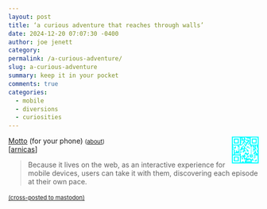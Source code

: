 ```yaml
---
layout: post
title: ‘a curious adventure that reaches through walls’
date: 2024-12-20 07:07:30 -0400
author: joe jenett
category: 
permalink: /a-curious-adventure/
slug: a-curious-adventure
summary: keep it in your pocket
comments: true
categories:
  - mobile
  - diversions
  - curiosities
---
```

<img style="position:relative;float:right;" src="/images/motto-qr.png" alt="" width="54"><a title="Motto" href="https://www.motto.io/">Motto</a> (for your phone) <small>(<a href="https://www.nfb.ca/interactive/motto_en">about</a>)</small><br>[<a title="source" href="https://pinboard.in/u:arnicas">arnicas</a>]
<blockquote><p>Because it lives on the web, as an interactive experience for mobile devices, users can take it with them, discovering each episode at their own pace.</p></blockquote>

<a href="https://brid.gy/publish/mastodon"><small>(cross-posted to mastodon)</small></a>
